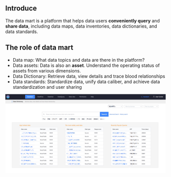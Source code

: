 ## Introduce

The data mart is a platform that helps data users **conveniently query** and **share data**, including data maps, data inventories, data dictionaries, and data standards.

## The role of data mart

- Data map: What data topics and data are there in the platform?
- Data assets: Data is also an **asset**. Understand the operating status of assets from various dimensions.
- Data Dictionary: Retrieve data, view details and trace blood relationships
- Data standards: Standardize data, unify data caliber, and achieve data standardization and user sharing

![-w1917](media/15856176493355.jpg)